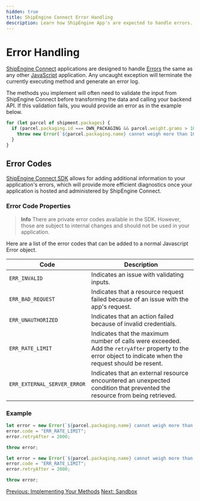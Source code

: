 ```yaml
---
hidden: true
title: ShipEngine Connect Error Handling
description: Learn how ShipEngine App's are expected to handle errors.
---
```


Error Handling
=============

[ShipEngine Connect](./index.md) applications are designed to handle [Errors](https://developer.mozilla.org/en-US/docs/Web/JavaScript/Reference/Global_Objects/Error) the same as any other [JavaScript](https://developer.mozilla.org/en-US/docs/Web/JavaScript) application. Any uncaught exception will terminate the currently executing method and generate an error log.

<!-- Example -->
<!-- -------- -->
The methods you implement will often need to validate the input from ShipEngine Connect before transforming the data and calling your backend API. If this validation fails, you would provide an error as in the example below.

```javascript highlights="3"
for (let parcel of shipment.packages) {
  if (parcel.packaging.id === OWN_PACKAGING && parcel.weight.grams > 100000) {
    throw new Error(`${parcel.packaging.name} cannot weigh more than 100 kilograms`);
  }
}
```

Error Codes
-----------
[ShipEngine Connect SDK](sdk.md) allows for adding additional information to your application's errors, which will provide more efficient diagnostics once your application is hosted
and administered by ShipEngine Connect.




### Error Code Properties

> **Info**
> There are private error codes available in the SDK. However, those are subject to internal changes and should not be used in your application.

Here are a list of the error codes that can be added to a normal Javascript Error object.

| Code                        | Description |
| -----                       | ----------- |
| `ERR_INVALID`               | Indicates an issue with validating inputs. |
| `ERR_BAD_REQUEST`           | Indicates that a resource request failed because of an issue with the app's request. |
| `ERR_UNAUTHORIZED`          | Indicates that an action failed because of invalid credentials. |
| `ERR_RATE_LIMIT`            | Indicates that the maximum number of calls were exceeded. Add the `retryAfter` property to the error object to indicate when the request should be resent. |
| `ERR_EXTERNAL_SERVER_ERROR` | Indicates that an external resource encountered an unexpected condition that prevented the resource from being retrieved. |

### Example

```javascript
let error = new Error(`${parcel.packaging.name} cannot weigh more than 100 kilograms`);
error.code = "ERR_RATE_LIMIT";
error.retryAfter = 2000;

throw error;
```

```typescript
let error = new Error(`${parcel.packaging.name} cannot weigh more than 100 kilograms`) as ShipEngineError;
error.code = "ERR_RATE_LIMIT";
error.retryAfter = 2000;

throw error;
```

<div class="previous-next-nav">
  <a class="button button-small button-secondary" href="./implementation.md">Previous: Implementing Your Methods</a>
  <a class="button button-small button-secondary" href="./sandbox.md">Next: Sandbox</a>
</div>
